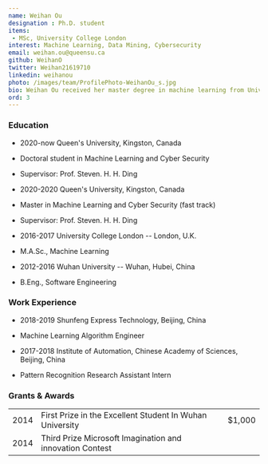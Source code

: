 ```yaml
---
name: Weihan Ou
designation : Ph.D. student
items: 
 - MSc, University College London
interest: Machine Learning, Data Mining, Cybersecurity
email: weihan.ou@queensu.ca
github: WeihanO
twitter: Weihan21619710
linkedin: weihanou
photo: /images/team/ProfilePhoto-WeihanOu_s.jpg
bio: Weihan Ou received her master degree in machine learning from University College London (UCL), United Kingdom, 2016. She is currently pursuing the Ph.D. degree in the School of Computing, Queen's University, Canada, where she works in the L1NNA lab with Dr. Steven Ding. She worked with Dr. Nadia Berthouze and Dr. Youngjun Cho on stress level recognition at UCL, in 2017. Her current research focuses on solving cyber-security problems using machine learning models.
ord: 3
---
```


### Education

- 2020-now Queen's University, Kingston, Canada
 - Doctoral student in Machine Learning and Cyber Security 
 - Supervisor: Prof. Steven. H. H. Ding 

- 2020-2020 Queen's University, Kingston, Canada
 - Master in Machine Learning and Cyber Security (fast track)
 - Supervisor: Prof. Steven. H. H. Ding 

- 2016-2017 University College London -- London, U.K.
 - M.A.Sc., Machine Learning

- 2012-2016 Wuhan University -- Wuhan, Hubei, China
 - B.Eng., Software Engineering

### Work Experience

- 2018-2019 Shunfeng Express Technology, Beijing, China
 - Machine Learning Algorithm Engineer 

- 2017-2018 Institute of Automation, Chinese Academy of Sciences, Beijing, China
 - Pattern Recognition Research Assistant Intern


### Grants & Awards
|      |                                                               |     |
|-----------|-----------------------------------------------------------------------------------------------------------------------------|----------|
| 2014   | First Prize in the Excellent Student In Wuhan University                             | $1,000  |
| 2014   | Third Prize Microsoft Imagination and innovation Contest